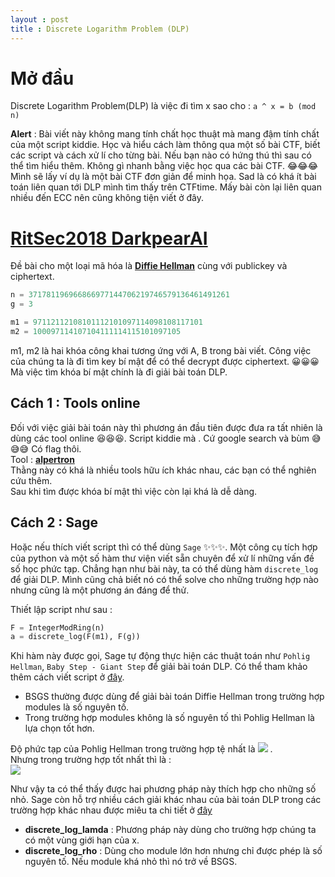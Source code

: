 ```yaml
---
layout : post 
title : Discrete Logarithm Problem (DLP)  
--- 
```


# Mở đầu  

Discrete Logarithm Problem(DLP) là việc đi tìm x sao cho : ```a ^ x = b (mod n)```   

**Alert** : Bài viết này không mang tính chất học thuật mà mang đậm tính chất của một script kiddie. Học và hiểu cách làm thông qua một số bài CTF, biết các script và cách xử lí cho từng bài. Nếu bạn nào có hứng thú thì sau có thể tìm hiểu thêm. Không gì nhanh bằng việc học qua các bài CTF. 😂😂😂  Mình sẽ lấy ví dụ là một bài CTF đơn giản để minh họa. Sad là có khá ít bài toán liên quan tới DLP mình tìm thấy trên CTFtime. Mấy bài còn lại liên quan nhiều đến ECC nên cũng không tiện viết ở đây.  

# [RitSec2018 DarkpearAI](https://github.com/aadityapurani/My-CTF-Solutions/tree/master/ritsec-2018/DarkpearAI)  

Đề bài cho một loại mã hóa là [**Diffie Hellman**](https://vi.wikipedia.org/wiki/Trao_%C4%91%E1%BB%95i_kh%C3%B3a_Diffie-Hellman) cùng với publickey và ciphertext.  

```python
n = 371781196966866977144706219746579136461491261
g = 3

m1 = 97112112108101112101097114098108117101
m2 = 100097114107104111114115101097105
``` 
m1, m2 là hai khóa công khai tương ứng với A, B trong bài viết. Công việc của chúng ta là đi tìm key bí mật để có thể decrypt được ciphertext. 😀😀😀 Mà việc tìm khóa bí mật chính là đi giải bài toán DLP.   

## Cách 1 : Tools online  
Đối với việc giải bài toán này thì phương án đầu tiên được đưa ra tất nhiên là dùng các tool online 😆😆😆. Script kiddie mà . Cứ google search và bùm 😅😅😅 Có flag thôi.  
Tool : [**alpertron**](https://www.alpertron.com.ar/DILOG.HTM)  
Thằng này có khá là nhiều tools hữu ích khác nhau, các bạn có thể nghiên cứu thêm.  
Sau khi tìm được khóa bí mật thì việc còn lại khá là dễ dàng.  


## Cách 2 : Sage  

Hoặc nếu thích viết script thì có thể dùng ```Sage``` ✨✨✨. Một công cụ tích hợp của python và một số hàm thư viện viết sẵn chuyên để xử lí những vấn đề số học phức tạp. Chẳng hạn như bài này, ta có thể dùng hàm ```discrete_log``` để giải DLP. Mình cũng chả biết nó có thể solve cho những trường hợp nào nhưng cũng là một phương án đáng để thử.  

Thiết lập script như sau :  

```python 
F = IntegerModRing(n)             
a = discrete_log(F(m1), F(g))
```

Khi hàm này được gọi, Sage tự động thực hiện các thuật toán như ```Pohlig Hellman```, ```Baby Step - Giant Step``` để giải bài toán DLP. Có thể tham khảo thêm cách viết script ở [đây](http://sage.math.canterbury.ac.nz/home/pub/337/).  
 - BSGS thường được dùng để giải bài toán Diffie Hellman trong trường hợp modules là số nguyên tố.  
 - Trong trường hợp modules không là số nguyên tố thì Pohlig Hellman là lựa chọn tốt hơn.  

Độ phức tạp của Pohlig Hellman trong trường hợp tệ nhất là  ![](https://latex.codecogs.com/gif.latex?O(\sqrt{n})) .   
Nhưng trong trường hợp tốt nhất thì là :  
              ![](https://wikimedia.org/api/rest_v1/media/math/render/svg/1659cc7510a39c976a64afaafe64f953214e1e7a)  

Như vậy ta có thể thấy được hai phương pháp này thích hợp cho những số nhỏ. Sage còn hỗ trợ nhiều cách giải khác nhau của bài toán DLP trong các trường hợp khác nhau được miêu ta chi tiết ở [đây](http://doc.sagemath.org/html/en/reference/groups/sage/groups/generic.html)  
 - **discrete_log_lamda** : Phương pháp này dùng cho trường hợp chúng ta có một vùng giới hạn của x.  
 - **discrete_log_rho** : Dùng cho module lớn hơn nhưng chỉ được phép là số nguyên tố. Nếu module khá nhỏ thì nó trở về BSGS.  
 





